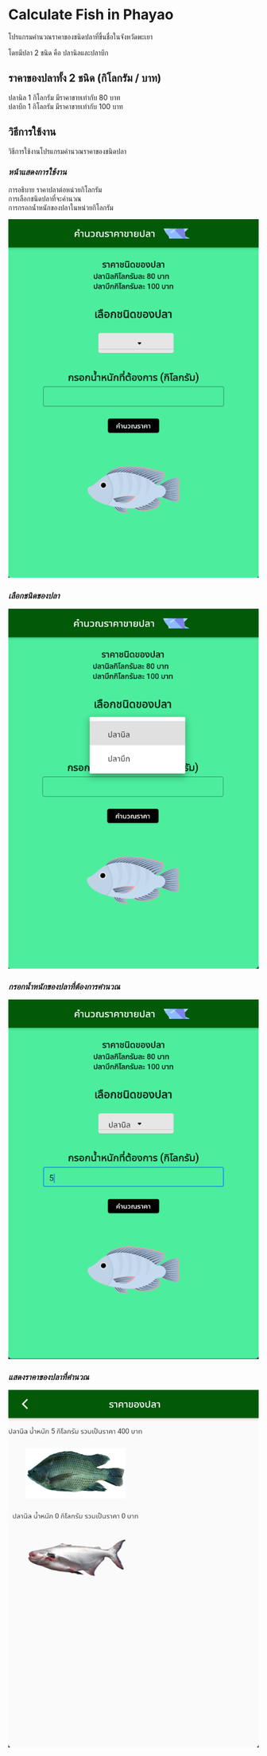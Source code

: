 # Calculate Fish in Phayao
โปรแกรมคำนวณราคาของชนิดปลาที่ขึ้นชื่อในจังหวัดพะเยา

โดยมีปลา 2 ชนิด คือ ปลานิลและปลาบึก

## ราคาของปลาทั้ง 2 ชนิด (กิโลกรัม / บาท)
ปลานิล 1 กิโลกรัม มีราคาขายเท่ากับ 80 บาท \
ปลาบึก 1 กิโลกรัม มีราคาขายเท่ากับ 100 บาท 

## วิธีการใช้งาน
วิธีการใช้งานโปรแกรมคำนวณราคาของชนิดปลา

### ***หน้าแสดงการใช้งาน***
การอธิบาย ราคาปลาต่อหน่วยกิโลกรัม \
การเลือกชนิดปลาที่จะคำนวณ \
การกรอกน้ำหนักของปลาในหน่วยกิโลกรัม 

![First](https://raw.githubusercontent.com/pawaret717/Calculate_FishPrice/main/ImageScreen/Image1.png)

### ***เลือกชนิดของปลา***

![Second](https://raw.githubusercontent.com/pawaret717/Calculate_FishPrice/main/ImageScreen/Image2.png)

### ***กรอกน้ำหนักของปลาที่ต้องการคำนวณ***

![Third](https://raw.githubusercontent.com/pawaret717/Calculate_FishPrice/main/ImageScreen/Image3.png)

### ***แสดงราคาของปลาที่คำนวณ***

![Fourth](https://raw.githubusercontent.com/pawaret717/Calculate_FishPrice/main/ImageScreen/Image4.png)

